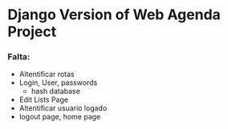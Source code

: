 # Django Version of Web Agenda Project

### Falta:
- Altentificar rotas
- Login, User, passwords
  - hash database 
- Edit Lists Page
- Altentificar usuario logado
- logout page, home page